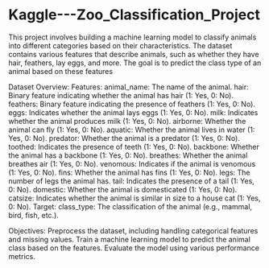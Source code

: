 # Kaggle---Zoo_Classification_Project

This project involves building a machine learning model to classify animals into different categories based on their characteristics. 
The dataset contains various features that describe animals, such as whether they have hair, feathers, lay eggs, and more.
The goal is to predict the class type of an animal based on these features

Dataset Overview:
Features:
animal_name: The name of the animal.
hair: Binary feature indicating whether the animal has hair (1: Yes, 0: No).
feathers: Binary feature indicating the presence of feathers (1: Yes, 0: No).
eggs: Indicates whether the animal lays eggs (1: Yes, 0: No).
milk: Indicates whether the animal produces milk (1: Yes, 0: No).
airborne: Whether the animal can fly (1: Yes, 0: No).
aquatic: Whether the animal lives in water (1: Yes, 0: No).
predator: Whether the animal is a predator (1: Yes, 0: No).
toothed: Indicates the presence of teeth (1: Yes, 0: No).
backbone: Whether the animal has a backbone (1: Yes, 0: No).
breathes: Whether the animal breathes air (1: Yes, 0: No).
venomous: Indicates if the animal is venomous (1: Yes, 0: No).
fins: Whether the animal has fins (1: Yes, 0: No).
legs: The number of legs the animal has.
tail: Indicates the presence of a tail (1: Yes, 0: No).
domestic: Whether the animal is domesticated (1: Yes, 0: No).
catsize: Indicates whether the animal is similar in size to a house cat (1: Yes, 0: No).
Target:
class_type: The classification of the animal (e.g., mammal, bird, fish, etc.).

Objectives:
Preprocess the dataset, including handling categorical features and missing values.
Train a machine learning model to predict the animal class based on the features.
Evaluate the model using various performance metrics.
